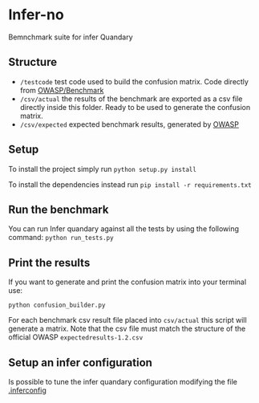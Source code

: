 # Infer-no

Bemnchmark suite for infer Quandary

## Structure

- `/testcode` test code used to build the confusion matrix. Code directly from [OWASP/Benchmark](https://github.com/OWASP/Benchmark)
- `/csv/actual` the results of the benchmark are exported as a csv file directly inside this folder. Ready to be used to generate the confusion matrix.
- `/csv/expected` expected benchmark results, generated by [OWASP](https://github.com/OWASP/Benchmark)

## Setup

To install the project simply run
`python setup.py install`

To install the dependencies instead run
`pip install -r requirements.txt`

## Run the benchmark 

You can run Infer quandary against all the tests by using the following command:
`python run_tests.py `

## Print the results

If you want to generate and print the confusion matrix into your terminal use:

`python confusion_builder.py `

For each benchmark csv result file placed into `csv/actual` this script will generate a matrix.
Note that the csv file must match the structure of the official OWASP `expectedresults-1.2.csv`

## Setup an infer configuration

Is possible to tune the infer quandary configuration modifying the file [.inferconfig](https://github.com/laurab1/Infer-no/blob/master/testcode/.inferconfig)

